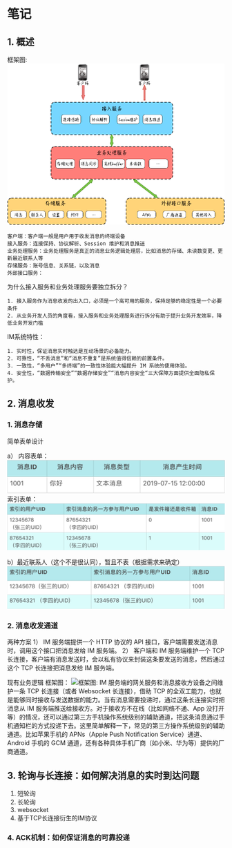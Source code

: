 # 笔记

## 1. 概述
框架图:  
![框架图](img/fig-1.1.png)

    客户端：客户端一般是用户用于收发消息的终端设备
    接入服务：连接保持、协议解析、Session 维护和消息推送
    业务处理服务：业务处理服务是真正的消息业务逻辑处理层，比如消息的存储、未读数变更、更新最近联系人等
    存储服务：账号信息、关系链，以及消息
    外部接口服务： 

为什么接入服务和业务处理服务要独立拆分？ 

    1. 接入服务作为消息收发的出入口，必须是一个高可用的服务，保持足够的稳定性是一个必要条件
    2. 从业务开发人员的角度看，接入服务和业务处理服务进行拆分有助于提升业务开发效率，降低业务开发门槛

IM系统特性：

    1. 实时性，保证消息实时触达是互动场景的必备能力。
    2. 可靠性，“不丢消息”和“消息不重复”是系统值得信赖的前置条件。
    3. 一致性，“多用户”“多终端”的一致性体验能大幅提升 IM 系统的使用体验。
    4. 安全性，“数据传输安全”“数据存储安全”“消息内容安全“三大保障方面提供全面隐私保护。

## 2. 消息收发
### 1. 消息存储
简单表单设计

a） 内容表单：![内容表单：](img/fig-2.1.jpg)
    索引表单：![索引表单：](img/fig-2.2.jpg)

b）最近联系人（这个不是很认同），暂且不表（根据需求来确定）
![最近联系人:](img/fig-2.3.jpg)

### 2. 消息收发通道
两种方案
1） IM 服务端提供一个 HTTP 协议的 API 接口，客户端需要发送消息时，调用这个接口把消息发给 IM 服务端。
2） 客户端和 IM 服务端维护一个 TCP 长连接，客户端有消息发送时，会以私有协议来封装这条要发送的消息，然后通过这个 TCP 长连接把消息发给 IM 服务端。

现有业务逻辑
框架图：  ![框架图:](img/fig-2.4.jpg)
IM 服务端的网关服务和消息接收方设备之间维护一条 TCP 长连接（或者 Websocket 长连接），借助 TCP 的全双工能力，也就是能够同时接收与发送数据的能力。当有消息需要投递时，通过这条长连接实时把消息从 IM 服务端推送给接收方。对于接收方不在线（比如网络不通、App 没打开等）的情况，还可以通过第三方手机操作系统级别的辅助通道，把这条消息通过手机通知栏的方式投递下去。这里简单解释一下，常见的第三方操作系统级别的辅助通道。比如苹果手机的 APNs（Apple Push Notification Service）通道、Android 手机的 GCM 通道，还有各种具体手机厂商（如小米、华为等）提供的厂商通道。

## 3. 轮询与长连接：如何解决消息的实时到达问题
1. 短轮询
2. 长轮询
3. websocket
4. 基于TCP长连接衍生的IM协议

### 4. ACK机制：如何保证消息的可靠投递
